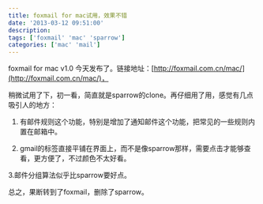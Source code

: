 ```yaml
---
title: foxmail for mac试用，效果不错
date: '2013-03-12 09:51:00'
description: 
tags: ['foxmail' 'mac' 'sparrow']
categories: ['mac' 'mail']
---
```


foxmail for mac v1.0 今天发布了。链接地址：[http://foxmail.com.cn/mac/](http://foxmail.com.cn/mac/)，

稍微试用了下，初一看，简直就是sparrow的clone。再仔细用了用，感觉有几点吸引人的地方：

1. 有邮件规则这个功能，特别是增加了通知邮件这个功能，把常见的一些规则内置在邮箱中。

2. gmail的标签直接平铺在界面上，而不是像sparrow那样，需要点击才能够查看，更方便了，不过颜色不太好看。

3.邮件分组算法似乎比sparrow要好点。

总之，果断转到了foxmail，删除了sparrow。
